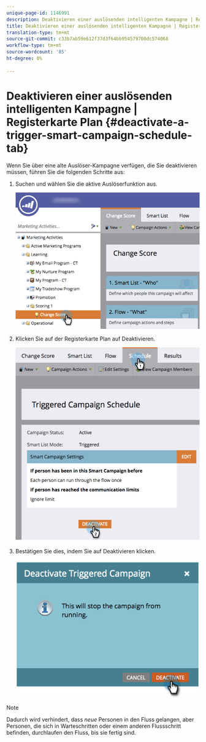 ```yaml
---
unique-page-id: 1146991
description: Deaktivieren einer auslösenden intelligenten Kampagne | Registerkarte "Plan"- Marketing Docs - Produktdokumentation
title: Deaktivieren einer auslösenden intelligenten Kampagne | Registerkarte "Plan"
translation-type: tm+mt
source-git-commit: c33b7ab59e612f37d3f64bb954579700dc574068
workflow-type: tm+mt
source-wordcount: '85'
ht-degree: 0%

---
```



# Deaktivieren einer auslösenden intelligenten Kampagne | Registerkarte Plan {#deactivate-a-trigger-smart-campaign-schedule-tab}

Wenn Sie über eine alte Auslöser-Kampagne verfügen, die Sie deaktivieren müssen, führen Sie die folgenden Schritte aus:

1. Suchen und wählen Sie die aktive Auslöserfunktion aus.

   ![](assets/selectprogram-hands.png)

1. Klicken Sie auf der Registerkarte Plan auf Deaktivieren.

   ![](assets/deactivateprogram-hands.png)

1. Bestätigen Sie dies, indem Sie auf Deaktivieren klicken.

   ![](assets/image2014-9-22-13-3a59-3a6.png)

>[!NOTE]
>
>Dadurch wird verhindert, dass *neue* Personen in den Fluss gelangen, aber Personen, die sich in Warteschritten oder einem anderen Flussschritt befinden, durchlaufen den Fluss, bis sie fertig sind.

